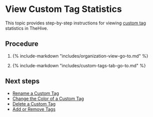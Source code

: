 # View Custom Tag Statistics

<!-- md:permission `manageTag` -->

This topic provides step-by-step instructions for viewing [custom tag](about-custom-tags.md) statistics in TheHive.

<h2>Procedure</h2>

1. {% include-markdown "includes/organization-view-go-to.md" %}

2. {% include-markdown "includes/custom-tags-tab-go-to.md" %}

<h2>Next steps</h2>

* [Rename a Custom Tag](rename-a-custom-tag.md)
* [Change the Color of a Custom Tag](change-the-color-of-a-custom-tag.md)
* [Delete a Custom Tag](delete-a-custom-tag.md)
* [Add or Remove Tags](../../../analyst-corner/cases/tags/add-remove-tags.md)